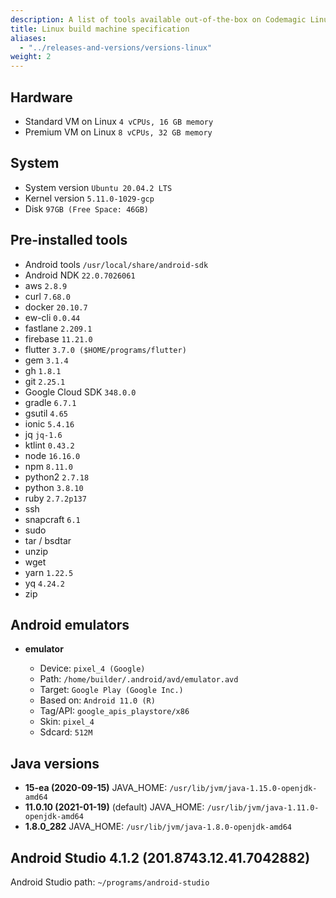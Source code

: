 ```yaml
---
description: A list of tools available out-of-the-box on Codemagic Linux build machines.
title: Linux build machine specification
aliases:
  - "../releases-and-versions/versions-linux"
weight: 2
---
```


## Hardware

- Standard VM on Linux `4 vCPUs, 16 GB memory`
- Premium VM on Linux `8 vCPUs, 32 GB memory`

## System

- System version `Ubuntu 20.04.2 LTS`
- Kernel version `5.11.0-1029-gcp`
- Disk `97GB (Free Space: 46GB)`

## Pre-installed tools

- Android tools `/usr/local/share/android-sdk`
- Android NDK `22.0.7026061`
- aws `2.8.9`
- curl `7.68.0`
- docker `20.10.7`
- ew-cli `0.0.44`
- fastlane `2.209.1`
- firebase `11.21.0`
- flutter `3.7.0 ($HOME/programs/flutter)`
- gem `3.1.4`
- gh `1.8.1`
- git `2.25.1`
- Google Cloud SDK `348.0.0`
- gradle `6.7.1`
- gsutil `4.65`
- ionic `5.4.16`
- jq `jq-1.6`
- ktlint `0.43.2`
- node `16.16.0`
- npm `8.11.0`
- python2 `2.7.18`
- python `3.8.10`
- ruby `2.7.2p137`
- ssh
- snapcraft `6.1`
- sudo
- tar / bsdtar
- unzip
- wget
- yarn `1.22.5`
- yq `4.24.2`
- zip

## Android emulators

- **emulator**

  - Device: `pixel_4 (Google)`
  - Path: `/home/builder/.android/avd/emulator.avd`
  - Target: `Google Play (Google Inc.)`
  - Based on: `Android 11.0 (R)`
  - Tag/API: `google_apis_playstore/x86`
  - Skin: `pixel_4`
  - Sdcard: `512M`

## Java versions

- **15-ea (2020-09-15)** JAVA_HOME: `/usr/lib/jvm/java-1.15.0-openjdk-amd64`
- **11.0.10 (2021-01-19)** (default) JAVA_HOME: `/usr/lib/jvm/java-1.11.0-openjdk-amd64`
- **1.8.0_282** JAVA_HOME: `/usr/lib/jvm/java-1.8.0-openjdk-amd64`

## Android Studio 4.1.2 (201.8743.12.41.7042882)

Android Studio path: `~/programs/android-studio`
